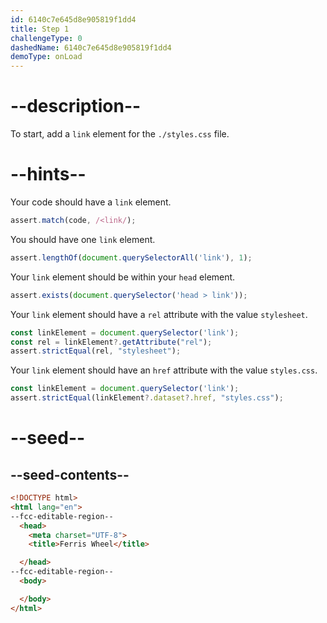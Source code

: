 ```yaml
---
id: 6140c7e645d8e905819f1dd4
title: Step 1
challengeType: 0
dashedName: 6140c7e645d8e905819f1dd4
demoType: onLoad
---
```


# --description--

To start, add a `link` element for the `./styles.css` file.

# --hints--

Your code should have a `link` element.

```js
assert.match(code, /<link/);
```

You should have one `link` element.

```js
assert.lengthOf(document.querySelectorAll('link'), 1);
```

Your `link` element should be within your `head` element.

```js
assert.exists(document.querySelector('head > link'));
```

Your `link` element should have a `rel` attribute with the value `stylesheet`.

```js
const linkElement = document.querySelector('link');
const rel = linkElement?.getAttribute("rel");
assert.strictEqual(rel, "stylesheet");
```

Your `link` element should have an `href` attribute with the value `styles.css`.

```js
const linkElement = document.querySelector('link');
assert.strictEqual(linkElement?.dataset?.href, "styles.css");
```

# --seed--

## --seed-contents--

```html
<!DOCTYPE html>
<html lang="en">
--fcc-editable-region--
  <head>
    <meta charset="UTF-8">
    <title>Ferris Wheel</title>

  </head>
--fcc-editable-region--
  <body>

  </body>
</html>

```

```css

```
